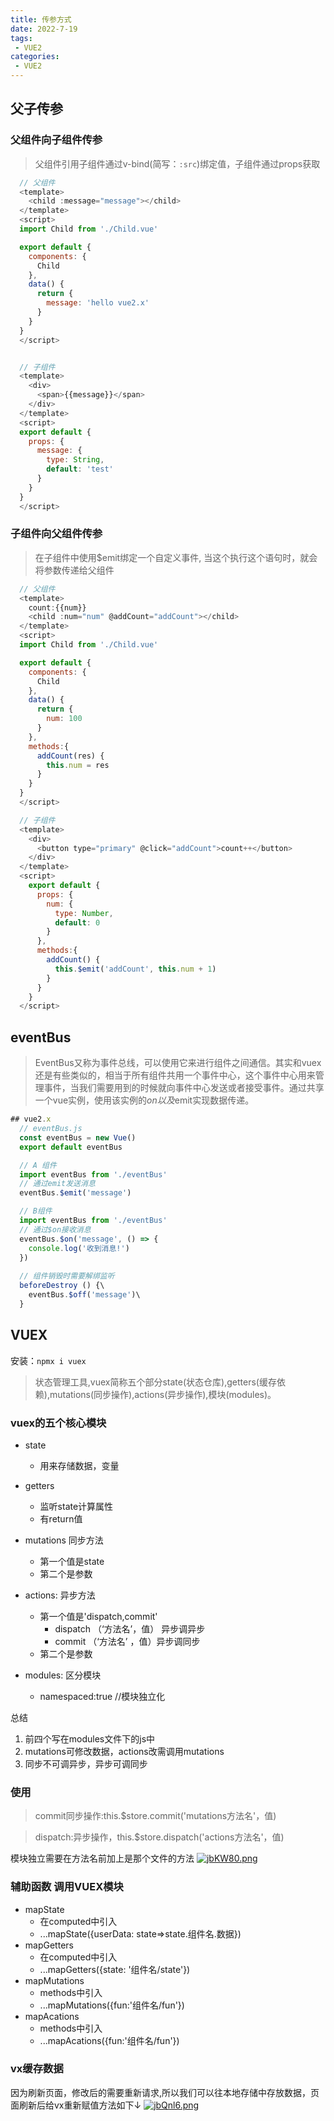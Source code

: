 ```yaml
---
title: 传参方式
date: 2022-7-19
tags:
 - VUE2
categories: 
 - VUE2
---
```


## 父子传参

### 父组件向子组件传参

>父组件引用子组件通过v-bind(简写：`:src`)绑定值，子组件通过props获取

```js
  // 父组件
  <template>
    <child :message="message"></child>
  </template>
  <script>
  import Child from './Child.vue'

  export default {
    components: {
      Child
    },
    data() {
      return {
        message: 'hello vue2.x'
      }
    }
  }
  </script>


  // 子组件
  <template>
    <div>
      <span>{{message}}</span>
    </div>
  </template>
  <script>
  export default {
    props: {
      message: {
        type: String,
        default: 'test'
      }
    }
  }
  </script>
```

### 子组件向父组件传参

> 在子组件中使用$emit绑定一个自定义事件, 当这个执行这个语句时，就会将参数传递给父组件

```js
  // 父组件
  <template>
    count:{{num}}
    <child :num="num" @addCount="addCount"></child>
  </template>
  <script>
  import Child from './Child.vue'

  export default {
    components: {
      Child
    },
    data() {
      return {
        num: 100
      }
    },
    methods:{
      addCount(res) {
        this.num = res
      }
    }
  }
  </script>

  // 子组件
  <template>
    <div>
      <button type="primary" @click="addCount">count++</button>
    </div>
  </template>
  <script>
    export default {
      props: {
        num: {
          type: Number,
          default: 0
        }
      },
      methods:{
        addCount() {
          this.$emit('addCount', this.num + 1)
        }
      }
    }
  </script>

```

## eventBus

> EventBus又称为事件总线，可以使用它来进行组件之间通信。其实和vuex还是有些类似的，相当于所有组件共用一个事件中心，这个事件中心用来管理事件，当我们需要用到的时候就向事件中心发送或者接受事件。通过共享一个vue实例，使用该实例的$on以及$emit实现数据传递。

```js
## vue2.x
  // eventBus.js
  const eventBus = new Vue()
  export default eventBus

  // A 组件
  import eventBus from './eventBus'
  // 通过emit发送消息
  eventBus.$emit('message')

  // B组件
  import eventBus from './eventBus'
  // 通过$on接收消息
  eventBus.$on('message', () => {
    console.log('收到消息!')
  })
  
  // 组件销毁时需要解绑监听
  beforeDestroy () {\
    eventBus.$off('message')\
  }

```

## VUEX

安装：`npmx i vuex`
> 状态管理工具,vuex简称五个部分state(状态仓库),getters(缓存依赖),mutations(同步操作),actions(异步操作),模块(modules)。<br>

### vuex的五个核心模块

- state
  - 用来存储数据，变量
- getters
  - 监听state计算属性
  - 有return值
- mutations 同步方法
  - 第一个值是state
  - 第二个是参数
- actions:  异步方法
  - 第一个值是'dispatch,commit'
    - dispatch （‘方法名’，值） 异步调异步
    - commit  （‘方法名’ ，值）异步调同步
  - 第二个是参数

- modules:  区分模块
  - namespaced:true //模块独立化

总结

1. 前四个写在modules文件下的js中
2. mutations可修改数据，actions改需调用mutations
3. 同步不可调异步，异步可调同步

### 使用

> commit同步操作:this.$store.commit('mutations方法名'，值) <br>

> dispatch:异步操作，this.$store.dispatch('actions方法名'，值)

模块独立需要在方法名前加上是那个文件的方法
[![jbKW80.png](https://s1.ax1x.com/2022/07/20/jbKW80.png)](https://imgtu.com/i/jbKW80)

### 辅助函数  调用VUEX模块

- mapState
  - 在computed中引入
  - ...mapState({userData: state=>state.组件名.数据})
- mapGetters
  - 在computed中引入
  - ...mapGetters({state: '组件名/state'})
- mapMutations
  - methods中引入
  - ...mapMutations({fun:'组件名/fun'})
- mapAcations
  - methods中引入
  - ...mapAcations({fun:'组件名/fun'})

### vx缓存数据

因为刷新页面，修改后的需要重新请求,所以我们可以往本地存储中存放数据，页面刷新后给vx重新赋值方法如下↓
[![jbQnl6.png](https://s1.ax1x.com/2022/07/20/jbQnl6.png)](https://imgtu.com/i/jbQnl6)
